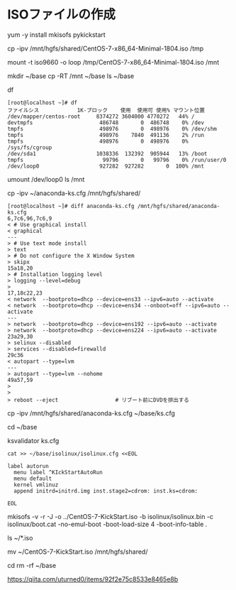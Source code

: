 # ISOファイルの作成

yum -y install mkisofs pykickstart

cp -ipv /mnt/hgfs/shared/CentOS-7-x86_64-Minimal-1804.iso /tmp

mount -t iso9660 -o loop /tmp/CentOS-7-x86_64-Minimal-1804.iso /mnt

mkdir ~/base
cp -RT /mnt ~/base
ls ~/base

df

```
[root@localhost ~]# df
ファイルシス            1K-ブロック    使用  使用可 使用% マウント位置
/dev/mapper/centos-root     8374272 3604000 4770272   44% /
devtmpfs                     486748       0  486748    0% /dev
tmpfs                        498976       0  498976    0% /dev/shm
tmpfs                        498976    7840  491136    2% /run
tmpfs                        498976       0  498976    0% /sys/fs/cgroup
/dev/sda1                   1038336  132392  905944   13% /boot
tmpfs                         99796       0   99796    0% /run/user/0
/dev/loop0                   927282  927282       0  100% /mnt
```

umount /dev/loop0
ls /mnt


cp -ipv ~/anaconda-ks.cfg /mnt/hgfs/shared/

```
[root@localhost ~]# diff anaconda-ks.cfg /mnt/hgfs/shared/anaconda-ks.cfg
6,7c6,96,7c6,9
< # Use graphical install
< graphical
---
> # Use text mode install
> text
> # Do not configure the X Window System
> skipx
15a18,20
> # Installation logging level
> logging --level=debug
>
17,18c22,23
< network  --bootproto=dhcp --device=ens33 --ipv6=auto --activate
< network  --bootproto=dhcp --device=ens34 --onboot=off --ipv6=auto --activate
---
> network  --bootproto=dhcp --device=ens192 --ipv6=auto --activate
> network  --bootproto=dhcp --device=ens224 --ipv6=auto --activate
23a29,30
> selinux --disabled
> services --disabled=firewalld
29c36
< autopart --type=lvm
---
> autopart --type=lvm --nohome
49a57,59
>
>
> reboot --eject                  # リブート前にDVDを排出する
```

cp -ipv /mnt/hgfs/shared/anaconda-ks.cfg ~/base/ks.cfg

cd ~/base

ksvalidator ks.cfg

```
cat >> ~/base/isolinux/isolinux.cfg <<EOL

label autorun
  menu label ^KIckStartAutoRun
  menu default
  kernel vmlinuz
  append initrd=initrd.img inst.stage2=cdrom: inst.ks=cdrom:

EOL
```

mkisofs -v -r -J -o ../CentOS-7-KickStart.iso -b isolinux/isolinux.bin -c isolinux/boot.cat -no-emul-boot -boot-load-size 4 -boot-info-table .

ls ~/*.iso

mv ~/CentOS-7-KickStart.iso /mnt/hgfs/shared/

cd
rm -rf ~/base

https://qiita.com/uturned0/items/92f2e75c8533e8465e8b

